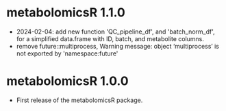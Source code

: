 
# metabolomicsR 1.1.0

  - 2024-02-04: add new function 'QC_pipeline_df', and 'batch_norm_df', for a simplified data.frame with ID, batch, and metabolite columns.
  - remove future::multiprocess, Warning message: object ‘multiprocess’ is not exported by 'namespace:future'



# metabolomicsR 1.0.0

  - First release of the metabolomicsR package.
